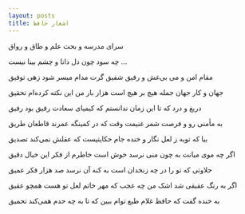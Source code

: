 ```yaml
---
layout: posts
title: اشعار حافظ 
---
```


سرای مدرسه و بحث علم و طاق و رواق

چه سود چون دل دانا و چشم بینا نیست
...

مقام امن و می بی‌غش و رفیق شفیق
گرت مدام میسر شود زهی توفیق

جهان و کار جهان جمله هیچ بر هیچ است
هزار بار من این نکته کرده‌ام تحقیق

دریغ و درد که تا این زمان ندانستم
که کیمیای سعادت رفیق بود رفیق

به مأمنی رو و فرصت شمر غنیمت وقت
که در کمینگه عمرند قاطعان طریق

بیا که توبه ز لعل نگار و خنده جام
حکایتیست که عقلش نمی‌کند تصدیق

اگر چه موی میانت به چون منی نرسد
خوش است خاطرم از فکر این خیال دقیق

حلاوتی که تو را در چه زنخدان است
به کنه آن نرسد صد هزار فکر عمیق

اگر به رنگ عقیقی شد اشک من چه عجب
که مهر خاتم لعل تو هست همچو عقیق

به خنده گفت که حافظ غلام طبع توام
ببین که تا به چه حدم همی‌کند تحمیق